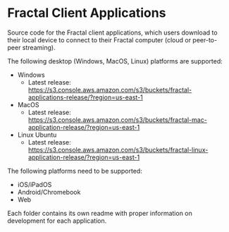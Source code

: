 # Fractal Client Applications

Source code for the Fractal client applications, which users download to their local device to connect to their Fractal computer (cloud or peer-to-peer streaming).

The following desktop (Windows, MacOS, Linux) platforms are supported:
- Windows
  - Latest release: https://s3.console.aws.amazon.com/s3/buckets/fractal-applications-release/?region=us-east-1
- MacOS
  - Latest release: https://s3.console.aws.amazon.com/s3/buckets/fractal-mac-application-release/?region=us-east-1
- Linux Ubuntu
  - Latest release: https://s3.console.aws.amazon.com/s3/buckets/fractal-linux-application-release/?region=us-east-1

The following platforms need to be supported:
- iOS/iPadOS
- Android/Chromebook
- Web

Each folder contains its own readme with proper information on development for each application.
